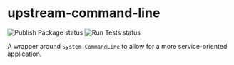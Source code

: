 # upstream-command-line

![Publish Package status](https://github.com/tom-mckinney/upstream-command-line/workflows/Publish%20Package/badge.svg?branch=master)  ![Run Tests status](https://github.com/tom-mckinney/upstream-command-line/workflows/Run%20Tests/badge.svg?branch=master)

A wrapper around `System.CommandLine` to allow for a more service-oriented application.
